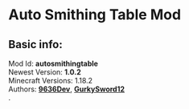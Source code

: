 # Auto Smithing Table Mod

## Basic info:
Mod Id: **autosmithingtable** \
Newest Version: **1.0.2** \
Minecraft Versions: 1.18.2 \
Authors: [**9636Dev**](https://github.com/hw9636), [**GurkySword12**](https://github.com/gurkysword12) \
.
